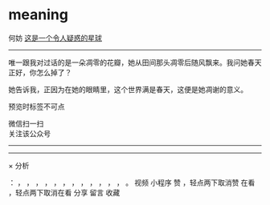 #  meaning

何妨  [ 这是一个令人疑惑的星球 ](javascript:void\(0\);)

__ _ _ _ _

唯一跟我对过话的是一朵凋零的花瓣，她从田间那头凋零后随风飘来。我问她春天正好，你怎么掉了？

  

她告诉我，正因为在她的眼睛里，这个世界满是春天，这便是她凋谢的意义。

预览时标签不可点

微信扫一扫  
关注该公众号





****



****



×  分析

：  ，  ，  ，  ，  ，  ，  ，  ，  ，  ，  ，  ，  。  视频  小程序  赞  ，轻点两下取消赞  在看  ，轻点两下取消在看
分享  留言  收藏


